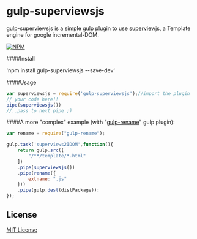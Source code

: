 # gulp-superviewsjs
gulp-superviewsjs is a simple [gulp](https://github.com/wearefractal/gulp) plugin to use <a href="https://github.com/davidjamesstone/superviews.js">superviewjs</a>, a Template engine for google incremental-DOM.

[![NPM](https://nodei.co/npm/gulp-superviewsjs.png?downloads=true&downloadRank=true&stars=true)](https://nodei.co/npm/gulp-superviewsjs/)

####Install

'npm install gulp-superviewsjs --save-dev'

####Usage

```js
var superviewsjs = require('gulp-superviewsjs');//import the plugin
// your code here!!
pipe(superviewsjs())
//..pass to next pipe ;)
```

####A more "complex" example (with "<a href="https://www.npmjs.com/package/gulp-rename">gulp-rename</a>" gulp plugin):

```js
var rename = require("gulp-rename");

gulp.task('superviews2IDOM',function(){
    return gulp.src([
        "/**/template/*.html"
    ])
    .pipe(superviewsjs())
    .pipe(rename({
        extname: ".js"
    }))
    .pipe(gulp.dest(distPackage));
});
```
## License

[MIT License](http://en.wikipedia.org/wiki/MIT_License)
